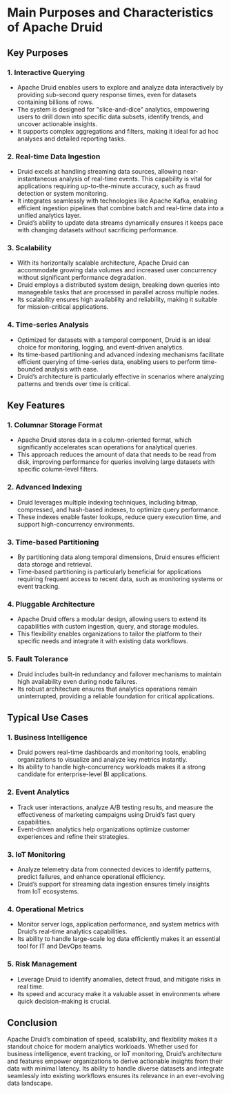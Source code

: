 # Main Purposes and Characteristics of Apache Druid

## Key Purposes

### 1. **Interactive Querying**
- Apache Druid enables users to explore and analyze data interactively by providing sub-second query response times, even for datasets containing billions of rows.
- The system is designed for "slice-and-dice" analytics, empowering users to drill down into specific data subsets, identify trends, and uncover actionable insights.
- It supports complex aggregations and filters, making it ideal for ad hoc analyses and detailed reporting tasks.

### 2. **Real-time Data Ingestion**
- Druid excels at handling streaming data sources, allowing near-instantaneous analysis of real-time events. This capability is vital for applications requiring up-to-the-minute accuracy, such as fraud detection or system monitoring.
- It integrates seamlessly with technologies like Apache Kafka, enabling efficient ingestion pipelines that combine batch and real-time data into a unified analytics layer.
- Druid’s ability to update data streams dynamically ensures it keeps pace with changing datasets without sacrificing performance.

### 3. **Scalability**
- With its horizontally scalable architecture, Apache Druid can accommodate growing data volumes and increased user concurrency without significant performance degradation.
- Druid employs a distributed system design, breaking down queries into manageable tasks that are processed in parallel across multiple nodes.
- Its scalability ensures high availability and reliability, making it suitable for mission-critical applications.

### 4. **Time-series Analysis**
- Optimized for datasets with a temporal component, Druid is an ideal choice for monitoring, logging, and event-driven analytics.
- Its time-based partitioning and advanced indexing mechanisms facilitate efficient querying of time-series data, enabling users to perform time-bounded analysis with ease.
- Druid’s architecture is particularly effective in scenarios where analyzing patterns and trends over time is critical.

## Key Features

### 1. **Columnar Storage Format**
- Apache Druid stores data in a column-oriented format, which significantly accelerates scan operations for analytical queries.
- This approach reduces the amount of data that needs to be read from disk, improving performance for queries involving large datasets with specific column-level filters.

### 2. **Advanced Indexing**
- Druid leverages multiple indexing techniques, including bitmap, compressed, and hash-based indexes, to optimize query performance.
- These indexes enable faster lookups, reduce query execution time, and support high-concurrency environments.

### 3. **Time-based Partitioning**
- By partitioning data along temporal dimensions, Druid ensures efficient data storage and retrieval.
- Time-based partitioning is particularly beneficial for applications requiring frequent access to recent data, such as monitoring systems or event tracking.

### 4. **Pluggable Architecture**
- Apache Druid offers a modular design, allowing users to extend its capabilities with custom ingestion, query, and storage modules.
- This flexibility enables organizations to tailor the platform to their specific needs and integrate it with existing data workflows.

### 5. **Fault Tolerance**
- Druid includes built-in redundancy and failover mechanisms to maintain high availability even during node failures.
- Its robust architecture ensures that analytics operations remain uninterrupted, providing a reliable foundation for critical applications.

## Typical Use Cases

### 1. **Business Intelligence**
- Druid powers real-time dashboards and monitoring tools, enabling organizations to visualize and analyze key metrics instantly.
- Its ability to handle high-concurrency workloads makes it a strong candidate for enterprise-level BI applications.

### 2. **Event Analytics**
- Track user interactions, analyze A/B testing results, and measure the effectiveness of marketing campaigns using Druid’s fast query capabilities.
- Event-driven analytics help organizations optimize customer experiences and refine their strategies.

### 3. **IoT Monitoring**
- Analyze telemetry data from connected devices to identify patterns, predict failures, and enhance operational efficiency.
- Druid’s support for streaming data ingestion ensures timely insights from IoT ecosystems.

### 4. **Operational Metrics**
- Monitor server logs, application performance, and system metrics with Druid’s real-time analytics capabilities.
- Its ability to handle large-scale log data efficiently makes it an essential tool for IT and DevOps teams.

### 5. **Risk Management**
- Leverage Druid to identify anomalies, detect fraud, and mitigate risks in real time.
- Its speed and accuracy make it a valuable asset in environments where quick decision-making is crucial.

## Conclusion
Apache Druid’s combination of speed, scalability, and flexibility makes it a standout choice for modern analytics workloads. Whether used for business intelligence, event tracking, or IoT monitoring, Druid’s architecture and features empower organizations to derive actionable insights from their data with minimal latency. Its ability to handle diverse datasets and integrate seamlessly into existing workflows ensures its relevance in an ever-evolving data landscape.

